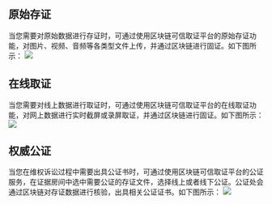 ## 原始存证
当您需要对原始数据进行存证时，可通过使用区块链可信取证平台的原始存证功能，对图片、视频、音频等各类型文件上传，并通过区块链进行固证。如下图所示：
<img src="https://main.qcloudimg.com/raw/53354b4e609e2a5f1eb5bffc2c7646b9.png" data-nonescope="true">

## 在线取证
当您需要对线上数据进行取证时，可通过使用区块链可信取证平台的在线取证功能，对网上数据进行实时截屏或录屏取证，并通过区块链进行固证。如下图所示：
<img src="https://main.qcloudimg.com/raw/9538fb4b39d79a1bd9abe63e36466e57.png" data-nonescope="true">


## 权威公证
当您在维权诉讼过程中需要出具公证书时，可通过使用区块链可信取证平台的公证服务，在证据房间中选中需要公证的存证文件，选择线上或者线下公证。公证处会通过区块链对存证数据进行核验，出具相关公证证书。如下图所示：
<img src="https://main.qcloudimg.com/raw/e05adcb51d235f2cf864854c78d09bba.png" data-nonescope="true">
